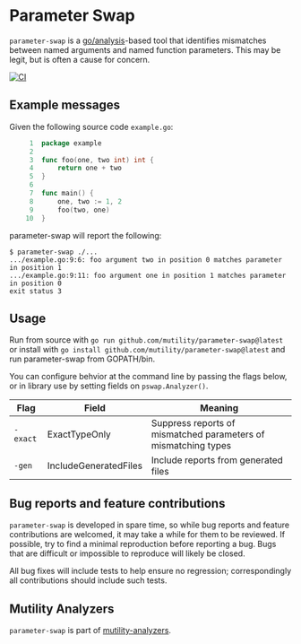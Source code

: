 # Parameter Swap

`parameter-swap` is a
[go/analysis](https://pkg.go.dev/golang.org/x/tools/go/analysis)-based tool that
identifies mismatches between named arguments and named function parameters.
This may be legit, but is often a cause for concern.

[![CI](https://github.com/mutility/parameter-swap/actions/workflows/build.yaml/badge.svg)](https://github.com/mutility/parameter-swap/actions/workflows/build.yaml)

## Example messages

Given the following source code `example.go`:

```go
     1  package example
     2
     3  func foo(one, two int) int {
     4      return one + two
     5  }
     6
     7  func main() {
     8      one, two := 1, 2
     9      foo(two, one)
    10  }
```

parameter-swap will report the following:

```console
$ parameter-swap ./...
.../example.go:9:6: foo argument two in position 0 matches parameter in position 1
.../example.go:9:11: foo argument one in position 1 matches parameter in position 0
exit status 3
```

## Usage

Run from source with `go run github.com/mutility/parameter-swap@latest` or
install with `go install github.com/mutility/parameter-swap@latest` and run
parameter-swap from GOPATH/bin.

You can configure behvior at the command line by passing the flags below, or in
library use by setting fields on `pswap.Analyzer()`.

Flag | Field | Meaning
-|-|-
`-exact` | ExactTypeOnly | Suppress reports of mismatched parameters of mismatching types
`-gen` | IncludeGeneratedFiles | Include reports from generated files

## Bug reports and feature contributions

`parameter-swap` is developed in spare time, so while bug reports and feature
contributions are welcomed, it may take a while for them to be reviewed. If
possible, try to find a minimal reproduction before reporting a bug. Bugs that
are difficult or impossible to reproduce will likely be closed.

All bug fixes will include tests to help ensure no regression; correspondingly
all contributions should include such tests.

## Mutility Analyzers

`parameter-swap` is part of [mutility-analyzers](https://github.com/mutility/analyzers).
